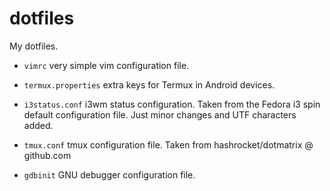 # dotfiles

My dotfiles.

* `vimrc` very simple vim configuration file.

* `termux.properties` extra keys for Termux in Android devices.

* `i3status.conf` i3wm status configuration. Taken from the Fedora i3
  spin default configuration file. Just minor changes and UTF characters
  added.

* `tmux.conf` tmux configuration file. Taken from hashrocket/dotmatrix @
  github.com

* `gdbinit` GNU debugger configuration file.

